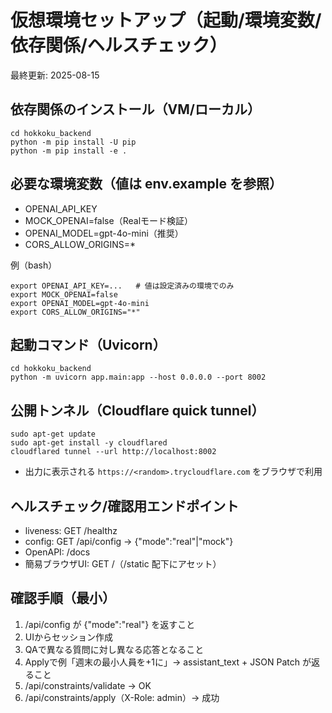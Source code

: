 # 仮想環境セットアップ（起動/環境変数/依存関係/ヘルスチェック）

最終更新: 2025-08-15

## 依存関係のインストール（VM/ローカル）
```
cd hokkoku_backend
python -m pip install -U pip
python -m pip install -e .
```

## 必要な環境変数（値は env.example を参照）
- OPENAI_API_KEY
- MOCK_OPENAI=false（Realモード検証）
- OPENAI_MODEL=gpt-4o-mini（推奨）
- CORS_ALLOW_ORIGINS=*

例（bash）
```
export OPENAI_API_KEY=...   # 値は設定済みの環境でのみ
export MOCK_OPENAI=false
export OPENAI_MODEL=gpt-4o-mini
export CORS_ALLOW_ORIGINS="*"
```

## 起動コマンド（Uvicorn）
```
cd hokkoku_backend
python -m uvicorn app.main:app --host 0.0.0.0 --port 8002
```

## 公開トンネル（Cloudflare quick tunnel）
```
sudo apt-get update
sudo apt-get install -y cloudflared
cloudflared tunnel --url http://localhost:8002
```
- 出力に表示される `https://<random>.trycloudflare.com` をブラウザで利用

## ヘルスチェック/確認用エンドポイント
- liveness: GET /healthz
- config: GET /api/config  → {"mode":"real"|"mock"}
- OpenAPI: /docs
- 簡易ブラウザUI: GET /（/static 配下にアセット）

## 確認手順（最小）
1) /api/config が {"mode":"real"} を返すこと
2) UIからセッション作成
3) QAで異なる質問に対し異なる応答となること
4) Applyで例「週末の最小人員を+1に」→ assistant_text + JSON Patch が返ること
5) /api/constraints/validate → OK
6) /api/constraints/apply（X-Role: admin）→ 成功
